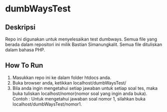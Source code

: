 # dumbWaysTest

## Deskripsi
Repo ini digunakan untuk menyelesaikan test dumbways. Semua file yang berada dalam repositori ini milik Bastian Simanungkalit. Semua file dituliskan dalam bahasa PHP.

## How To Run
1. Masukkan repo ini ke dalam folder htdocs anda.
2. Buka browser anda, ketikkan localhost/dumbWaysTest/
3. Bila anda ingin mengetahui setiap jawaban untuk setiap soal tes, maka buka tuliskan localhost/nomor(nomor soal yang ingin anda buka). Contoh : Untuk mengetahui jawaban soal nomor 1, silahkan buka localhost/dumbWaysTest/nomor1.

